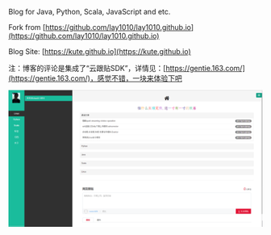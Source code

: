 Blog for Java, Python, Scala, JavaScript and etc.

Fork from [https://github.com/lay1010/lay1010.github.io](https://github.com/lay1010/lay1010.github.io)

Blog Site: [https://kute.github.io](https://kute.github.io)

注：博客的评论是集成了“云跟贴SDK”，详情见：[https://gentie.163.com/](https://gentie.163.com/)，感觉不错，一块来体验下吧

![](/public/img/blog.png)

